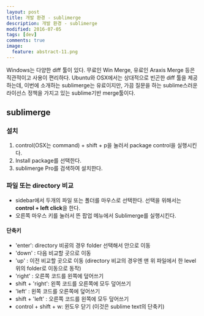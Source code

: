 ```yaml
---
layout: post
title: 개발 환경 - sublimerge
description: 개발 환경 - sublimerge
modified: 2016-07-05
tags: [dev]
comments: true
image:
  feature: abstract-11.png
---
```

Windows는 다양한 diff 툴이 있다. 무료인 Win Merge, 유료인 Araxis Merge 등은 직관적이고 사용이 편리하다. 
Ubuntu와 OSX에서는 상대적으로 빈곤한 diff 툴을 제공하는데, 이번에 소개하는 sublimerge는 유료이지만, 가끔 질문을 하는 sublime스러운 라이선스 정책을 가지고 있는 sublime기반 merge툴이다. 

## sublimerge

### 설치 

1. control(OSX는 command) + shift + p을 눌러서 package control을 실행시킨다. 
2. Install package를 선택한다. 
3. sublimerge Pro를 검색하여 설치한다. 

### 파일 또는 directory 비교 

- sidebar에서 두개의 파일 또는 폴더를 마우스로 선택한다. 선택을 위해서는 **control + left click**을 한다. 
- 오른쪽 마우스 키를 눌러서 뜬 팝업 메뉴에서 Sublimerge를 실행시킨다. 

#### 단축키

- 'enter': directory 비굥의 경우 folder 선택해서 안으로 이동
- 'down' : 다음 비교할 곳으로 이동
- 'up' : 이전 비교할 곳으로 이동 (directory 비교의 경우엔 맨 위 파일에서 한 level위의 folder로 이동으로 동작) 
- 'right' : 오른쪽 코드를 왼쪽에 덮어쓰기
- shift + 'right': 왼쪽 코드를 오른쪽에 모두 덮어쓰기
- 'left' : 왼쪽 코드를 오른쪽에 덮어쓰기
- shift + 'left' : 오른쪽 코드를 왼쪽에 모두 덮어쓰기
- control + shift + w: 윈도우 닫기 (이것은 sublime text의 단축키)
